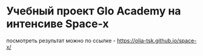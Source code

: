 # Учебный проект Glo Academy на интенсиве Space-x
посмотреть результат можно по ссылке - https://olia-tsk.github.io/space-x/
